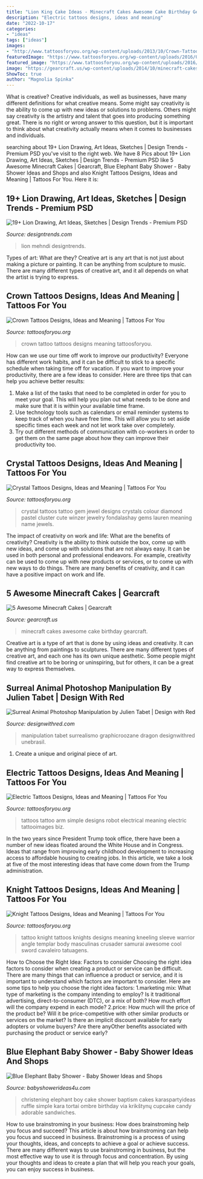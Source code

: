 ```yaml
---
title: "Lion King Cake Ideas - Minecraft Cakes Awesome Cake Birthday Gearcraft"
description: "Electric tattoos designs, ideas and meaning"
date: "2022-10-17"
categories:
- "ideas"
tags: ["ideas"]
images:
- "http://www.tattoosforyou.org/wp-content/uploads/2013/10/Crown-Tattoo-Pictures.jpg"
featuredImage: "https://www.tattoosforyou.org/wp-content/uploads/2016/03/Electrical-Tattoos.jpg"
featured_image: "https://www.tattoosforyou.org/wp-content/uploads/2016/03/Electrical-Tattoos.jpg"
image: "https://gearcraft.us/wp-content/uploads/2014/10/minecraft-cakes1.jpg"
ShowToc: true
author: "Magnolia Spinka"
---
```



What is creative?
Creative individuals, as well as businesses, have many different definitions for what creative means. Some might say creativity is the ability to come up with new ideas or solutions to problems. Others might say creativity is the artistry and talent that goes into producing something great. There is no right or wrong answer to this question, but it is important to think about what creativity actually means when it comes to businesses and individuals.

	

		
searching about 19+ Lion Drawing, Art Ideas, Sketches | Design Trends - Premium PSD you've visit to the right web. We have 8 Pics about 19+ Lion Drawing, Art Ideas, Sketches | Design Trends - Premium PSD like 5 Awesome Minecraft Cakes | Gearcraft, Blue Elephant Baby Shower - Baby Shower Ideas and Shops and also Knight Tattoos Designs, Ideas and Meaning | Tattoos For You. Here it is:
		
    
## 19+ Lion Drawing, Art Ideas, Sketches | Design Trends - Premium PSD

<img loading=lazy src="https://images.designtrends.com/wp-content/uploads/2016/03/09122247/Cool-Drawing2.jpg" onerror="this.onerror=null;this.src='https://tse4.mm.bing.net/th?id=OIP.fwV9ogzOahi82aOjEdPyGgHaKa&amp;pid=15.1';" alt="19+ Lion Drawing, Art Ideas, Sketches | Design Trends - Premium PSD">

_Source: designtrends.com_

>lion mehndi designtrends. 

	

Types of art: What are they?
Creative art is any art that is not just about making a picture or painting. It can be anything from sculpture to music. There are many different types of creative art, and it all depends on what the artist is trying to express.

    
## Crown Tattoos Designs, Ideas And Meaning | Tattoos For You

<img loading=lazy src="http://www.tattoosforyou.org/wp-content/uploads/2013/10/Crown-Tattoo-Pictures.jpg" onerror="this.onerror=null;this.src='https://tse1.mm.bing.net/th?id=OIP.OmL4samrJjJNP0XSMaXYMwHaJ4&amp;pid=15.1';" alt="Crown Tattoos Designs, Ideas and Meaning | Tattoos For You">

_Source: tattoosforyou.org_

>crown tattoo tattoos designs meaning tattoosforyou. 

	

How can we use our time off work to improve our productivity?
Everyone has different work habits, and it can be difficult to stick to a specific schedule when taking time off for vacation. If you want to improve your productivity, there are a few ideas to consider. Here are three tips that can help you achieve better results: 
1. Make a list of the tasks that need to be completed in order for you to meet your goal. This will help you plan out what needs to be done and make sure that it is within your available time frame. 
2. Use technology tools such as calendars or email reminder systems to keep track of when you have free time. This will allow you to set aside specific times each week and not let work take over completely. 
3. Try out different methods of communication with co-workers in order to get them on the same page about how they can improve their productivity too.

    
## Crystal Tattoos Designs, Ideas And Meaning | Tattoos For You

<img loading=lazy src="https://www.tattoosforyou.org/wp-content/uploads/2016/02/Crystal-Tattoos.jpg" onerror="this.onerror=null;this.src='https://tse1.mm.bing.net/th?id=OIP.7Ikd7jX-3MhP9K22w5COQgHaJ6&amp;pid=15.1';" alt="Crystal Tattoos Designs, Ideas and Meaning | Tattoos For You">

_Source: tattoosforyou.org_

>crystal tattoos tattoo gem jewel designs crystals colour diamond pastel cluster cute winzer jewelry fondalashay gems lauren meaning name jewels. 

	

The impact of creativity on work and life: What are the benefits of creativity?
Creativity is the ability to think outside the box, come up with new ideas, and come up with solutions that are not always easy. It can be used in both personal and professional endeavors. For example, creativity can be used to come up with new products or services, or to come up with new ways to do things. There are many benefits of creativity, and it can have a positive impact on work and life.

    
## 5 Awesome Minecraft Cakes | Gearcraft

<img loading=lazy src="https://gearcraft.us/wp-content/uploads/2014/10/minecraft-cakes1.jpg" onerror="this.onerror=null;this.src='https://tse2.mm.bing.net/th?id=OIP.7DiJp8IFZJzuWHDS9EvjgAHaLH&amp;pid=15.1';" alt="5 Awesome Minecraft Cakes | Gearcraft">

_Source: gearcraft.us_

>minecraft cakes awesome cake birthday gearcraft. 

	

Creative art is a type of art that is done by using ideas and creativity. It can be anything from paintings to sculptures. There are many different types of creative art, and each one has its own unique aesthetic. Some people might find creative art to be boring or uninspiring, but for others, it can be a great way to express themselves.

    
## Surreal Animal Photoshop Manipulation By Julien Tabet | Design With Red

<img loading=lazy src="https://designwithred.com/wp-content/uploads/2020/10/Surreal-Animal-Photoshop-Manipulation-by-Julien-Tabet-8.jpg" onerror="this.onerror=null;this.src='https://tse2.mm.bing.net/th?id=OIP.t9dGUbz_FwKslWqJ5jUwewHaHa&amp;pid=15.1';" alt="Surreal Animal Photoshop Manipulation by Julien Tabet | Design with Red">

_Source: designwithred.com_

>manipulation tabet surrealismo graphicroozane dragon designwithred unebrasil. 

	

1. Create a unique and original piece of art.

    
## Electric Tattoos Designs, Ideas And Meaning | Tattoos For You

<img loading=lazy src="https://www.tattoosforyou.org/wp-content/uploads/2016/03/Electrical-Tattoos.jpg" onerror="this.onerror=null;this.src='https://tse4.mm.bing.net/th?id=OIP.kNpGgt1vEQkNEAa-hwqOggHaJ4&amp;pid=15.1';" alt="Electric Tattoos Designs, Ideas and Meaning | Tattoos For You">

_Source: tattoosforyou.org_

>tattoos tattoo arm simple designs robot electrical meaning electric tattooimages biz. 

	

In the two years since President Trump took office, there have been a number of new ideas floated around the White House and in Congress. Ideas that range from improving early childhood development to increasing access to affordable housing to creating jobs. In this article, we take a look at five of the most interesting ideas that have come down from the Trump administration.

    
## Knight Tattoos Designs, Ideas And Meaning | Tattoos For You

<img loading=lazy src="https://www.tattoosforyou.org/wp-content/uploads/2016/03/Knights-Tattoo.jpg" onerror="this.onerror=null;this.src='https://tse4.mm.bing.net/th?id=OIP.qUV9rLZvUVtps-beo8QVowHaK8&amp;pid=15.1';" alt="Knight Tattoos Designs, Ideas and Meaning | Tattoos For You">

_Source: tattoosforyou.org_

>tattoo knight tattoos knights designs meaning kneeling sleeve warrior angle templar body masculinas crusader samurai awesome cool sword cavaleiro tatuagens. 

	

How to Choose the Right Idea: Factors to consider
Choosing the right idea factors to consider when creating a product or service can be difficult. There are many things that can influence a product or service, and it is important to understand which factors are important to consider. Here are some tips to help you choose the right idea factors:
1.marketing mix: What type of marketing is the company intending to employ? Is it traditional advertising, direct-to-consumer (DTC), or a mix of both? How much effort will the company expend in each mode?
2.price: How much will the price of the product be? Will it be price-competitive with other similar products or services on the market? Is there an implicit discount available for early adopters or volume buyers? Are there anyOther benefits associated with purchasing the product or service early?

    
## Blue Elephant Baby Shower - Baby Shower Ideas And Shops

<img loading=lazy src="http://www.babyshowerideas4u.com/wp-content/uploads/2014/02/970552_269031876570197_1274620051_n_600x9071.jpg" onerror="this.onerror=null;this.src='https://tse3.mm.bing.net/th?id=OIP.s0owTJfVh2xzLpeQVEmQFgHaLM&amp;pid=15.1';" alt="Blue Elephant Baby Shower - Baby Shower Ideas and Shops">

_Source: babyshowerideas4u.com_

>christening elephant boy cake shower baptism cakes karaspartyideas ruffle simple kara tortai ombre birthday via krikštynų cupcake candy adorable sandwiches. 

	

How to use brainstroming in your business: How does brainstroming help you focus and succeed?
This article is about how brainstroming can help you focus and succeed in business. Brainstroming is a process of using your thoughts, ideas, and concepts to achieve a goal or achieve success. There are many different ways to use brainstroming in business, but the most effective way to use it is through focus and concentration. By using your thoughts and ideas to create a plan that will help you reach your goals, you can enjoy success in business.

